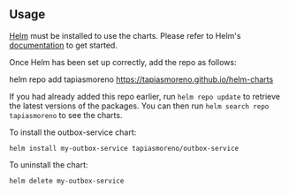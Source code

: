 ## Usage

[Helm](https://helm.sh) must be installed to use the charts.  Please refer to
Helm's [documentation](https://helm.sh/docs) to get started.

Once Helm has been set up correctly, add the repo as follows:

  helm repo add tapiasmoreno https://tapiasmoreno.github.io/helm-charts

If you had already added this repo earlier, run `helm repo update` to retrieve
the latest versions of the packages.  You can then run `helm search repo
tapiasmoreno` to see the charts.

To install the outbox-service chart:

    helm install my-outbox-service tapiasmoreno/outbox-service

To uninstall the chart:

    helm delete my-outbox-service